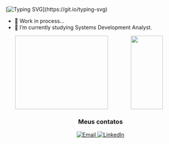 [![Typing SVG](https://readme-typing-svg.herokuapp.com/?color=4C8EDA&size=35&center=true&vCenter=true&width=1000&lines=Sup!+My+name+is+Caio;Be+Welcome!)](https://git.io/typing-svg)

- 🔭 Work in process...
- 🌱 I’m currently studying Systems Development Analyst.

<div align="center">  
  <img width="49%" height="195px" [![Caio's GitHub stats](https://github-readme-stats.vercel.app/api?username=caiorr1&show_icons=true)](https://github.com/caiorr1/github-readme-stats)

<a href="https://github.com/caiorr1/github-readme-stats"><img width="41%" height="195px" src="https://github-readme-stats.vercel.app/api/top-langs/?username=caiorr1&langs_count=6" /></a>



### Meus contatos
<div> 
  <a href="mailto:caiorrodrigues2004@gmail.com"><img src="https://img.shields.io/badge/-Gmail-%23333?style=for-the-badge&logo=gmail&logoColor=white&bg_color=red" target="_blank" title="Email" />
  <a href="https://www.linkedin.com/in/caio-ribeiro-rodrigues-720420184/" target="_blank"><img src="https://img.shields.io/badge/-LinkedIn-%230077B5?style=for-the-badge&logo=linkedin&logoColor=white" target="_blank" title="LinkedIn"/> 
  



